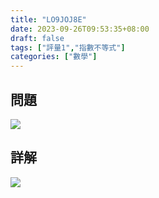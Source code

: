 ```yaml
---
title: "LO9JOJ8E"
date: 2023-09-26T09:53:35+08:00
draft: false
tags: ["評量1","指數不等式"]
categories: ["數學"]
---
```

<!--more-->

## 問題
<img src="/posts/solution/LO9JOJ8E-q.png">

## 詳解
<img src="/posts/solution/LO9JOJ8E-sol.png">
